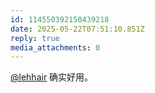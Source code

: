 ```yaml
---
id: 114550392150439218
date: 2025-05-22T07:51:10.851Z
reply: true
media_attachments: 0
---
```


[@lehhair](https://misskey.lehhair.net/@lehhair) 确实好用。

